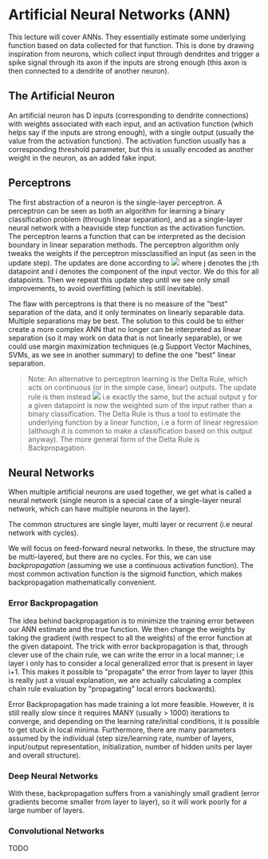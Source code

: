 # Artificial Neural Networks (ANN)
This lecture will cover ANNs. They essentially estimate some underlying function based on data collected for that function.
This is done by drawing inspiration from neurons, which collect input through dendrites and trigger a spike signal through its 
axon if the inputs are strong enough (this axon is then connected to a dendrite of another neuron). 

## The Artificial Neuron
An artificial neuron has D inputs (corresponding to dendrite connections) with weights associated with each input, and an activation 
function (which helps say if the inputs are strong enough), with a single output (usually the value from the activation function). The 
activation function usually has a corresponding threshold parameter, but this is usually encoded as another weight in the neuron, as 
an added fake input.

## Perceptrons
The first abstraction of a neuron is the single-layer perceptron. A perceptron can be seen as both an algorithm for learning a binary 
classification problem (through linear separation), and as a single-layer neural network with a heaviside step function as the activation
function. The perceptron learns a function that can be interpreted as the decision boundary in linear separation methods. The perceptron 
algorithm only tweaks the weights if the perceptron missclassified an input (as seen in the update step). 
The updates are done according to
<img src="https://render.githubusercontent.com/render/math?math=w_i(t+1)=w_i(t)+r\times (d_j-y_j(t)) \times x_{j,i}">
where j denotes the j:th datapoint and i denotes the component of the input vector. We do this for all datapoints. Then 
we repeat this update step until we see only small improvements, to avoid overfitting (which is still inevitable).

The flaw with perceptrons is that there is no measure of the "best" separation of the data, and it only terminates on linearly separable
data. Multiple separations may be best. The solution to this could be to either create a more complex ANN that no longer can be interpreted
as linear separation (so it may work on data that is not linearly separable), or we could use margin maximization techniques (e.g Support 
Vector Machines, SVMs, as we see in another summary) to define the one "best" linear separation.

> Note: An alternative to perceptron learning is the Delta Rule, which acts on continuous (or in the simple case, 
linear) outputs. The update rule is then instead 
><img src="https://render.githubusercontent.com/render/math?math=w_i(t+1)=w_i(t)+r\times (d_j-y_j(t)) \times x_{j,i}">
>i.e exactly the same, but the actual output y for a given datapoint is now the weighted sum of the input rather than a 
binary classification. The Delta Rule is thus a tool to estimate the underlying function by a linear function, i.e a 
form of linear regression (although it is common to make a classification based on this output anyway). 
>The more general form of the Delta Rule is Backpropagation.

## Neural Networks
When multiple artificial neurons are used together, we get what is called a neural network (single neuron is a special 
case of a single-layer neural network, which can have multiple neurons in the layer). 

The common structures are single layer, multi layer or recurrent (i.e neural network with cycles).

We will focus on feed-forward neural networks. In these, the structure may be multi-layered, but there are no cycles.
For this, we can use *backpropagation* (assuming we use a continuous activation function). The most common activation
function is the sigmoid function, which makes backpropagation mathematically convenient. 

### Error Backpropagation
The idea behind backpropagation is to minimize the training error between our ANN estimate and the true function. 
We then change the weights by taking the gradient (with respect to all the weights) of the error function at the given datapoint. 
The trick with error backpropagation is that, through clever use of the chain rule, we can write the error in a local manner;
i.e layer i only has to consider a local generalized error that is present in layer i+1. This makes it possible to 
"propagate" the error from layer to layer (this is really just a visual explanation, we are actually calculating 
a complex chain rule evaluation by "propagating" local errors backwards).

Error Backpropagation has made training a lot more feasible. However, it is still really slow since it requires MANY 
(usually > 1000) iterations to converge, and depending on the learning rate/initial conditions, it is possible to 
get stuck in local minima. Furthermore, there are many parameters assumed by the individual (step size/learning rate,
number of layers, input/output representation, initialization, number of hidden units per layer and overall structure).

### Deep Neural Networks
With these, backpropagation suffers from a vanishingly small gradient (error gradients become smaller from layer to layer),
so it will work poorly for a large number of layers.

### Convolutional Networks
TODO

